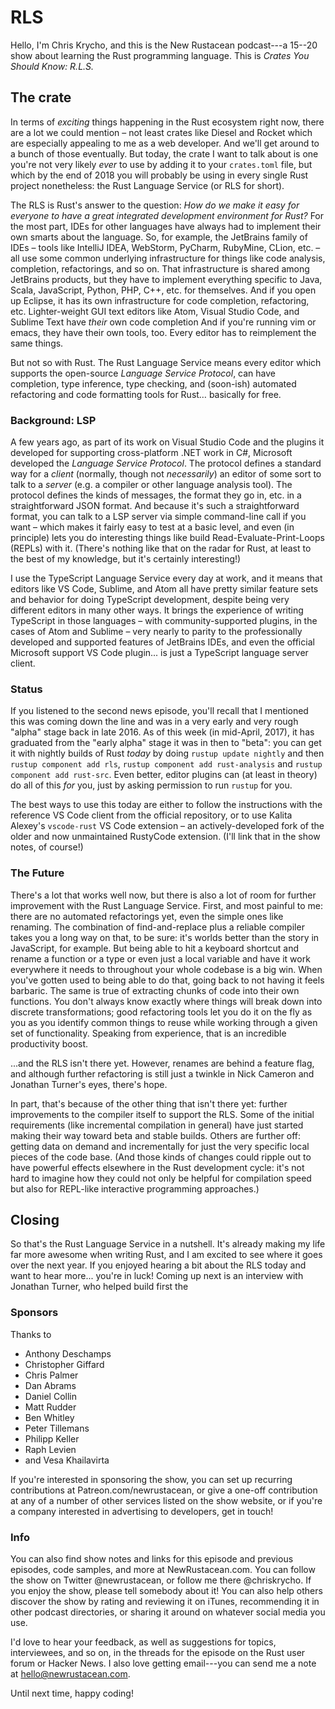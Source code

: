 # RLS

Hello, I'm Chris Krycho, and this is the New Rustacean podcast---a 15--20 show about learning the Rust programming language. This is *Crates You Should Know: R.L.S.*

## The crate

In terms of *exciting* things happening in the Rust ecosystem right now, there are a lot we could mention – not least crates like Diesel and Rocket which are especially appealing to me as a web developer. And we'll get around to a bunch of those eventually. But today, the crate I want to talk about is one you're not very likely *ever* to use by adding it to your `crates.toml` file, but which by the end of 2018 you will probably be using in every single Rust project nonetheless: the Rust Language Service (or RLS for short).

The RLS is Rust's answer to the question: _How do we make it easy for everyone to have a great integrated development environment for Rust?_ For the most part, IDEs for other languages have always had to implement their own smarts about the language. So, for example, the JetBrains family of IDEs – tools like IntelliJ IDEA, WebStorm, PyCharm, RubyMine, CLion, etc. – all use some common underlying infrastructure for things like code analysis, completion, refactorings, and so on. That infrastructure is shared among JetBrains products, but they have to implement everything specific to Java, Scala, JavaScript, Python, PHP, C++, etc. for themselves. And if you open up Eclipse, it has its own infrastructure for code completion, refactoring, etc. Lighter-weight GUI text editors like Atom, Visual Studio Code, and Sublime Text have *their* own code completion And if you're running vim or emacs, they have their own tools, too. Every editor has to reimplement the same things.

But not so with Rust. The Rust Language Service means every editor which supports the open-source *Language Service Protocol*, can have completion, type inference, type checking, and (soon-ish) automated refactoring and code formatting tools for Rust… basically for free.

### Background: LSP

A few years ago, as part of its work on Visual Studio Code and the plugins it developed for supporting cross-platform .NET work in C#, Microsoft developed the *Language Service Protocol*. The protocol defines a standard way for a *client* (normally, though not *necessarily*) an editor of some sort to talk to a *server* (e.g. a compiler or other language analysis tool). The protocol defines the kinds of messages, the format they go in, etc. in a straightforward JSON format. And because it's such a straightforward format, you can talk to a LSP server via simple command-line call if you want – which makes it fairly easy to test at a basic level, and even (in principle) lets you do interesting things like build Read-Evaluate-Print-Loops (REPLs) with it. (There's nothing like that on the radar for Rust, at least to the best of my knowledge, but it's certainly interesting!)

I use the TypeScript Language Service every day at work, and it means that editors like VS Code, Sublime, and Atom all have pretty similar feature sets and behavior for doing TypeScript development, despite being very different editors in many other ways. It brings the experience of writing TypeScript in those languages – with community-supported plugins, in the cases of Atom and Sublime – very nearly to parity to the professionally developed and supported features of JetBrains IDEs, and even the official Microsoft support VS Code plugin... is just a TypeScript language server client.

### Status

If you listened to the second news episode, you'll recall that I mentioned this was coming down the line and was in a very early and very rough "alpha" stage back in late 2016. As of this week (in mid-April, 2017), it has graduated from the "early alpha" stage it was in then to "beta": you can get it with nightly builds of Rust *today* by doing `rustup update nightly` and then `rustup component add rls`, `rustup component add rust-analysis` and `rustup component add rust-src`. Even better, editor plugins can (at least in theory) do all of this *for* you, just by asking permission to run `rustup` for you.

The best ways to use this today are either to follow the instructions with the reference VS Code client from the official repository, or to use Kalita Alexey's `vscode-rust` VS Code extension – an actively-developed fork of the older and now unmaintained RustyCode extension. (I'll link that in the show notes, of course!)

### The Future

There's a lot that works well now, but there is also a lot of room for further improvement with the Rust Language Service. First, and most painful to me: there are no automated refactorings yet, even the simple ones like renaming. The combination of find-and-replace plus a reliable compiler takes you a long way on that, to be sure: it's worlds better than the story in JavaScript, for example. But being able to hit a keyboard shortcut and rename a function or a type or even just a local variable and have it work everywhere it needs to throughout your whole codebase is a big win. When you've gotten used to being able to do that, going back to not having it feels barbaric. The same is true of extracting chunks of code into their own functions. You don't always know exactly where things will break down into discrete transformations; good refactoring tools let you do it on the fly as you as you identify common things to reuse while working through a given set of functionality. Speaking from experience, that is an incredible productivity boost.

...and the RLS isn't there yet. However, renames are behind a feature flag, and although further refactoring is still just a twinkle in Nick Cameron and Jonathan Turner's eyes, there's hope.

In part, that's because of the other thing that isn't there yet: further improvements to the compiler itself to support the RLS. Some of the initial requirements (like incremental compilation in general) have just started making their way toward beta and stable builds. Others are further off: getting data on demand and incrementally for just the very specific local pieces of the code base. (And those kinds of changes could ripple out to have powerful effects elsewhere in the Rust development cycle: it's not hard to imagine how they could not only be helpful for compilation speed but also for REPL-like interactive programming approaches.)

## Closing

So that's the Rust Language Service in a nutshell. It's already making my life far more awesome when writing Rust, and I am excited to see where it goes over the next year. If you enjoyed hearing a bit about the RLS today and want to hear more... you're in luck! Coming up next is an interview with Jonathan Turner, who helped build first the

### Sponsors

Thanks to

- Anthony Deschamps
- Christopher Giffard
- Chris Palmer
- Dan Abrams
- Daniel Collin
- Matt Rudder
- Ben Whitley
- Peter Tillemans
- Philipp Keller
- Raph Levien
- and Vesa Khailavirta

If you're interested in sponsoring the show, you can set up recurring contributions at Patreon.com/newrustacean, or give a one-off contribution at any of a number of other services listed on the show website, or if you're a company interested in advertising to developers, get in touch!

### Info

You can also find show notes and links for this episode and previous episodes, code samples, and more at NewRustacean.com. You can follow the show on Twitter @newrustacean, or follow me there @chriskrycho. If you enjoy the show, please tell somebody about it! You can also help others discover the show by rating and reviewing it on iTunes, recommending it in other podcast directories, or sharing it around on whatever social media you use.

I'd love to hear your feedback, as well as suggestions for topics, interviewees, and so on, in the threads for the episode on the Rust user forum or Hacker News. I also love getting email---you can send me a note at hello@newrustacean.com.

Until next time, happy coding!
